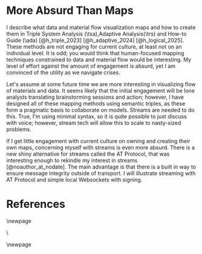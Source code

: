# More Absurd Than Maps

I describe what data and material flow visualization maps and how to create them in Triple System Analysis (\tsa),Adaptive Analysis(\trs) and How-to Guide (\ada) [@h_triple_2023] [@h_adaptive_2024] [@h_logical_2025]. These methods are not engaging for current culture, at least not on an individual level.  It is odd; you would think that human-focused mapping techniques constrained to data and material flow would be interesting.  My level of effort against the amount of engagement is absurd, yet I am convinced of the utility as we navigate crises.

Let's assume at some future time we are more interesting in visualizing flow of materials and data.  It seems likely that the initial engagement will be lone analysts translating brainstorming sessions and action; however, I have designed all of these mapping methods using semantic triples, as these form a pragmatic basis to collaborate on models.  Streams are needed to do this.  True, I'm using minimal syntax, so it is quite possible to just discuss with voice; however, stream tech will allow this to scale to nasty-sized problems.

If I get little engagement with current culture on owning and creating their own maps, concerning myself with streams is even more absurd.
  There is a new shiny alternative for streams called the AT Protocol, that was interesting enough to rekindle my interest in streams [@noauthor_at_nodate].  The main advantage is that there is a built in way to ensure message integrity outside of transport.  I will illustrate streaming with AT Protocol and simple local Websockets with signing.



# References

<div id="refs"></div>

\newpage

\

\newpage
